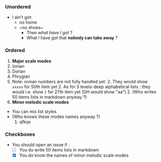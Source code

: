 ### Unordered

- I ain't got:
  * no home
  * ~no shoes~
    - Then *what have I got* ?
    - What I have got that **nobody can take away** ?

### Ordered

1. **Major scale modes**
  1. Ionian
  2. Dorian
  2. Phrygian
  4. Note: roman numbers are not fully handled yet.
    2. They would show `xxxxx` for 50th item yet
    2. As for 3 levels-deep alphabetical lists : they would i.e. show `}` for 27th item yet (GH would show "aa")
    2. (Who writes 50 items lists in markdown anyway ?)
2. **Minor melodic scale modes**
  - You can mix list styles
  - (Who knows these modes names anyway ?)
    1. qfkqs

### Checkboxes

- You should open an issue if :
  - [ ] You do write 50 items lists in markdown
  - [x] You do know the names of minor melodic scale modes

